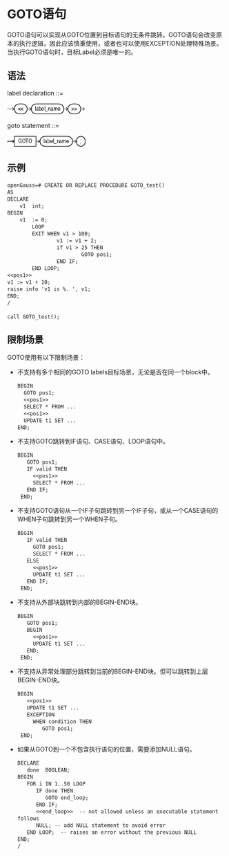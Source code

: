 # GOTO语句

GOTO语句可以实现从GOTO位置到目标语句的无条件跳转。GOTO语句会改变原本的执行逻辑，因此应该慎重使用，或者也可以使用EXCEPTION处理特殊场景。当执行GOTO语句时，目标Label必须是唯一的。

## 语法<a name="zh-cn_topic_0237122238_section126022140116"></a>

label declaration ::=

![](figures/zh-cn_image_0253404022.png)

goto statement ::=

![](figures/zh-cn_image_0253404023.png)

## 示例<a name="zh-cn_topic_0237122238_section147058110414"></a>

```
openGauss=# CREATE OR REPLACE PROCEDURE GOTO_test()
AS
DECLARE
    v1  int;
BEGIN
    v1  := 0;
        LOOP
        EXIT WHEN v1 > 100;
                v1 := v1 + 2;
                if v1 > 25 THEN
                        GOTO pos1;
                END IF;
        END LOOP;
<<pos1>>
v1 := v1 + 10;
raise info 'v1 is %. ', v1;
END;
/

call GOTO_test();
```

## 限制场景<a name="zh-cn_topic_0237122238_section186169245159"></a>

GOTO使用有以下限制场景：

-   不支持有多个相同的GOTO labels目标场景，无论是否在同一个block中。

    ```
    BEGIN
      GOTO pos1;
      <<pos1>>
      SELECT * FROM ...
      <<pos1>>
      UPDATE t1 SET ...
    END;
    ```


-   不支持GOTO跳转到IF语句、CASE语句、LOOP语句中。

    ```
    BEGIN
       GOTO pos1;
       IF valid THEN
         <<pos1>>
         SELECT * FROM ...
       END IF;
     END;
    ```


-   不支持GOTO语句从一个IF子句跳转到另一个IF子句，或从一个CASE语句的WHEN子句跳转到另一个WHEN子句。

    ```
    BEGIN
       IF valid THEN
         GOTO pos1;
         SELECT * FROM ...
       ELSE
         <<pos1>>
         UPDATE t1 SET ...
       END IF;
     END;
    ```


-   不支持从外部块跳转到内部的BEGIN-END块。

    ```
    BEGIN
       GOTO pos1;
       BEGIN
         <<pos1>>
         UPDATE t1 SET ...
       END;
     END;
    ```


-   不支持从异常处理部分跳转到当前的BEGIN-END块。但可以跳转到上层BEGIN-END块。

    ```
    BEGIN
       <<pos1>>
       UPDATE t1 SET ...
       EXCEPTION
         WHEN condition THEN
            GOTO pos1;
     END;
    ```


-   如果从GOTO到一个不包含执行语句的位置，需要添加NULL语句。

    ```
    DECLARE
       done  BOOLEAN;
    BEGIN
       FOR i IN 1..50 LOOP
          IF done THEN
             GOTO end_loop;
          END IF;
          <<end_loop>>  -- not allowed unless an executable statement follows
          NULL; -- add NULL statement to avoid error
       END LOOP;  -- raises an error without the previous NULL
    END;
    /
    ```
